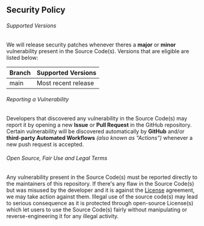 ## Security Policy
###### Supported Versions
We will release security patches whenever theres a **major** or **minor** vulnerability present in the Source Code(s). Versions that are eligible are listed below:

| Branch | Supported Versions  |
|--------|---------------------|
| main   | Most recent release |

###### Reporting a Vulnerability
Developers that discovered any vulnerability in the Source Code(s) may report it by opening a new **Issue** or **Pull Request** in the GitHub repository. Certain vulnerability will be discovered automatically by **GitHub** and/or **third-party Automated Workflows** *(also known as "Actions")* whenever a new push request is accepted.

###### Open Source, Fair Use and Legal Terms
Any vulnerability present in the Source Code(s) must be reported directly to the maintainers of this repository. If there's any flaw in the Source Code(s) but was misused by the developer and it is against the [License](https://github.com/yewshanooi/ava/blob/main/LICENSE) agreement, we may take action against them. Illegal use of the source code(s) may lead to serious consequence as it is protected through open-source License(s) which let users to use the Source Code(s) fairly without manipulating or reverse-engineering it for any illegal activity.